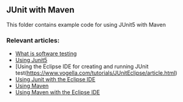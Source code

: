 ## JUnit with Maven

This folder contains example code for using JUnit5 with Maven

### Relevant articles:

- [What is software testing](https://www.vogella.com/tutorials/JUnit/article.html)
- [Using Junit5](https://www.vogella.com/tutorials/JUnit/article.html)
- [Using the Eclipse IDE for creating and running JUnit test(https://www.vogella.com/tutorials/JUnitEclipse/article.html)
- [Using Junit with the Eclipse IDE](https://www.vogella.com/tutorials/JUnitEclipse/article.html)
- [Using Maven](https://www.vogella.com/tutorials/Maven/article.html)
- [Using Maven with the Eclipse IDE](https://www.vogella.com/tutorials/EclipseMaven/article.html)

